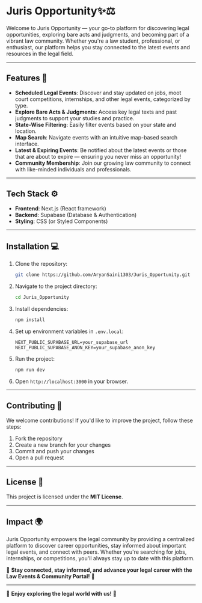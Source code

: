 # Juris Opportunity✨⚖️

Welcome to Juris Opportunity — your go-to platform for discovering legal opportunities, exploring bare acts and judgments, and becoming part of a vibrant law community. Whether you're a law student, professional, or enthusiast, our platform helps you stay connected to the latest events and resources in the legal field.

---

## Features 🚀

- **Scheduled Legal Events**: Discover and stay updated on jobs, moot court competitions, internships, and other legal events, categorized by type.
- **Explore Bare Acts & Judgments**: Access key legal texts and past judgments to support your studies and practice.
- **State-Wise Filtering**: Easily filter events based on your state and location.
- **Map Search**: Navigate events with an intuitive map-based search interface.
- **Latest & Expiring Events**: Be notified about the latest events or those that are about to expire — ensuring you never miss an opportunity!
- **Community Membership**: Join our growing law community to connect with like-minded individuals and professionals.

---

## Tech Stack ⚙️

- **Frontend**: Next.js (React framework)
- **Backend**: Supabase (Database & Authentication)
- **Styling**: CSS (or Styled Components)

---

## Installation 💻

1. Clone the repository:

   ```bash
   git clone https://github.com/AryanSaini1303/Juris_Opportunity.git
   ```

2. Navigate to the project directory:

   ```bash
   cd Juris_Opportunity
   ```

3. Install dependencies:

   ```bash
   npm install
   ```

4. Set up environment variables in `.env.local`:

   ```env
   NEXT_PUBLIC_SUPABASE_URL=your_supabase_url
   NEXT_PUBLIC_SUPABASE_ANON_KEY=your_supabase_anon_key
   ```

5. Run the project:

   ```bash
   npm run dev
   ```

6. Open `http://localhost:3000` in your browser.

---

## Contributing 🤝

We welcome contributions! If you'd like to improve the project, follow these steps:

1. Fork the repository
2. Create a new branch for your changes
3. Commit and push your changes
4. Open a pull request

---

## License 📜

This project is licensed under the **MIT License**.

---

## Impact 🌍

Juris Opportunity empowers the legal community by providing a centralized platform to discover career opportunities, stay informed about important legal events, and connect with peers. Whether you're searching for jobs, internships, or competitions, you'll always stay up to date with this platform.

🌟 **Stay connected, stay informed, and advance your legal career with the Law Events & Community Portal!** 🌟

---

🎉 **Enjoy exploring the legal world with us!** 🎉
